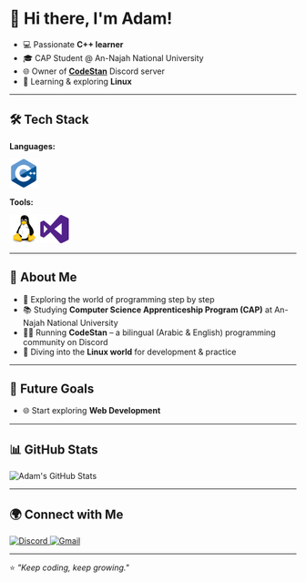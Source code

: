 # 👋 Hi there, I'm Adam!  

- 💻 Passionate **C++ learner**  
- 🎓 CAP Student @ An-Najah National University
- 🌐 Owner of [**CodeStan**](https://discord.gg/4UcKmza59J) Discord server  
- 🐧 Learning & exploring **Linux**  

---
## 🛠️ Tech Stack

**Languages:**  
<p float="left">
  <img src="https://raw.githubusercontent.com/devicons/devicon/master/icons/cplusplus/cplusplus-original.svg" width="50" title="C++" />
</p> 
 
**Tools:**
<p float="left">
  <img src="https://raw.githubusercontent.com/devicons/devicon/master/icons/linux/linux-original.svg" width="50" title="Linux" />
  <img src="https://raw.githubusercontent.com/devicons/devicon/master/icons/visualstudio/visualstudio-plain.svg" width="50" title="VS Code" />
</p>



---

## 📌 About Me  
- 🚀 Exploring the world of programming step by step  
- 📚 Studying **Computer Science Apprenticeship Program (CAP)** at An-Najah National University  
- 👨‍💻 Running **CodeStan** – a bilingual (Arabic & English) programming community on Discord  
- 🐧 Diving into the **Linux world** for development & practice  

---

## 🎯 Future Goals  
- 🌐 Start exploring **Web Development**  

---

## 📊 GitHub Stats  
![Adam's GitHub Stats](https://github-readme-stats.vercel.app/api?username=adamsaa1300&show_icons=true&theme=radical)  

---

## 🌍 Connect with Me  
<p float="left">
  <!-- زر Discord -->
  <a href="https://discord.gg/4UcKmza59J" target="_blank">
    <img src="https://www.svgrepo.com/show/353655/discord-icon.svg" width="50" title="Discord" />
  </a>

  <!-- زر Gmail -->
  <a href="mailto:adamsaa1300@gmail.com">
    <img src="https://www.svgrepo.com/show/303161/gmail-icon-logo.svg" width="50" title="Gmail" />
  </a>
</p>
 

---
⭐️ *"Keep coding, keep growing."*
